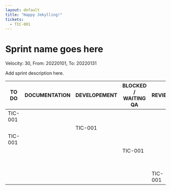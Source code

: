 ```yaml
---
layout: default
title: "Happy Jekylling!"
tickets:
  - TIC-001
---
```


# Sprint name goes here
Velocity: 30, From: 20220101, To: 20220131

Add sprint description here.

TO DO    | DOCUMENTATION | DEVELOPEMENT | BLOCKED / WAITING QA | REVIEW  | DONE
-------- | ------------- | ------------ | -------------------- | ------- | ----
 TIC-001 |               |              |                      |         |
         |               |    TIC-001   |                      |         |
 TIC-001 |               |              |                      |         |
         |               |              |       TIC-001        |         |
         |               |              |                      |         | TIC-001
         |               |              |                      | TIC-001 |
